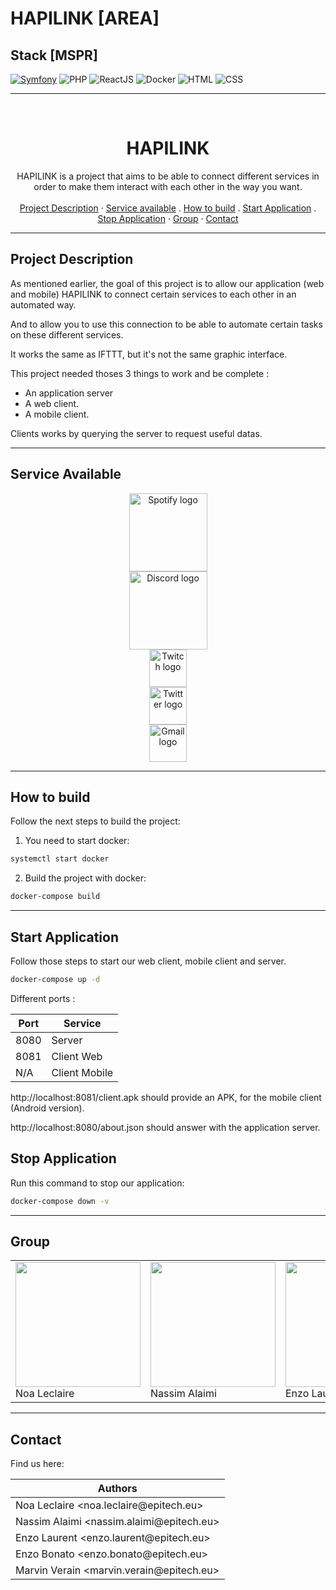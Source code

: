 # HAPILINK [AREA]

## **Stack [MSPR]**

[![Symfony](https://img.shields.io/badge/Symfony-%3E%3D5.2-brightgreen.svg)](https://symfony.com)
![PHP](https://img.shields.io/badge/PHP-%23777BB4.svg?style=for-the-badge&logo=php&logoColor=white)
![ReactJS](https://img.shields.io/badge/ReactJS-%2320232A.svg?style=for-the-badge&logo=react&logoColor=white)
![Docker](https://img.shields.io/badge/Docker-%232496ED.svg?style=for-the-badge&logo=docker&logoColor=white)
![HTML](https://img.shields.io/badge/HTML-%23E44D26.svg?style=for-the-badge&logo=html5&logoColor=white)
![CSS](https://img.shields.io/badge/CSS-%231572B6.svg?style=for-the-badge&logo=css3&logoColor=white)

---

<br />
<p align="center">
  <h1 align="center">HAPILINK</h1>
  <p align="center">
    HAPILINK is a project that aims to be able to connect different services in order to make them interact with each other in the way you want.
    <br />
    <br />
    <a href="#Project Description">Project Description</a>
    ·
    <a href="#Service Available">Service available</a>
    .
    <a href="#How to build">How to build</a>
     .
    <a href="#Start Application">Start Application</a>
    .
    <a href="#Stop Application">Stop Application</a>
    ·
    <a href="#Group">Group</a>
    ·
    <a href="#Contact">Contact</a>
  </p>
</p>

---

## **Project Description**

As mentioned earlier, the goal of this project is to allow our application (web and mobile) HAPILINK to connect certain services to each other in an automated way.

And to allow you to use this connection to be able to automate certain tasks on these different services.

It works the same as IFTTT, but it's not the same graphic interface.

This project needed thoses 3 things to work and be complete :

- An application server
- A web client.
- A mobile client.

Clients works by querying the server to request useful datas.

---

## **Service Available**

<div align="center">
  <img alt="Spotify logo" src="https://cdn.svgporn.com/logos/spotify.svg" width="125" style="margin: 0 140px;">
  <img alt="Discord logo" src="https://cdn.svgporn.com/logos/discord.svg" width="125" style="margin: 0 140px;">
  <img alt="Twitch logo" src="https://cdn.svgporn.com/logos/twitch.svg" width="60" style="margin: 0 140px;">
  <img alt="Twitter logo" src="https://cdn.svgporn.com/logos/twitter.svg" width="60" style="margin: 0 140px;">
  <img alt="Gmail logo" src="https://logodownload.org/wp-content/uploads/2018/03/gmail-logo-16.png" width="60" style="margin: 0 140px;">

</div>

---

## **How to build**

Follow the next steps to build the project:

1) You need to start docker:  

  ```bash
  systemctl start docker
  ```
2) Build the project with docker:

  ```bash
  docker-compose build
  ```
  
---
## **Start Application**

Follow those steps to start our web client, mobile client and server.

```bash
docker-compose up -d
```

Different ports :

| Port        | Service           |
| ----------- | ----------------- |
| 8080        | Server            |
| 8081        | Client Web        |
| N/A          | Client Mobile     |


http://localhost:8081/client.apk should provide an APK, for the mobile client (Android version).

http://localhost:8080/about.json should answer with the application server.

## **Stop Application**

Run this command to stop our application:

```bash
docker-compose down -v
```

---

## **Group**

<table>
  <tr>
    <td><img src="https://github.com//noaleclaire.png" width="200px" height="200px"><br>Noa Leclaire</td>
    <td><img src="https://github.com/NassimAlaimi.png" width="200px" height="200px"><br>Nassim Alaimi</td>
    <td><img src="https://github.com/Nzoooo.png" width="200px" height="200px"><br>Enzo Laurent</td>
    <td><img src="https://github.com/EnzoBonato.png" width="200px" height="200px"><br>Enzo Bonato</td>
    <td><img src="https://github.com/Morvince.png" width="200px" height="200px"><br>Marvin Verain</td>
  </tr>
</table>

---

## **Contact**

Find us here:

<div align="center">
  <table>
    <thead>
      <tr>
        <th>Authors</th>
      </tr>
    </thead>
    <tbody>
      <tr>
        <td>Noa Leclaire &lt;noa.leclaire@epitech.eu&gt;</td>
      </tr>
      <tr>
        <td>Nassim Alaimi &lt;nassim.alaimi@epitech.eu&gt;</td>
      </tr>
      <tr>
        <td>Enzo Laurent &lt;enzo.laurent@epitech.eu&gt;</td>
      </tr>
      <tr>
        <td>Enzo Bonato &lt;enzo.bonato@epitech.eu&gt;</td>
      </tr>
      <tr>
        <td>Marvin Verain &lt;marvin.verain@epitech.eu&gt;</td>
      </tr>
    </tbody>
  </table>
</div>

